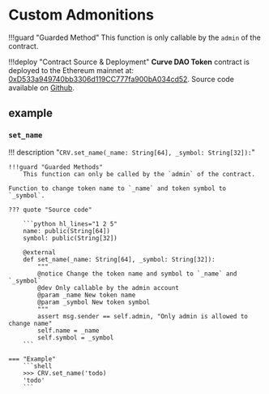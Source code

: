 # **Custom Admonitions**

!!!guard "Guarded Method"
    This function is only callable by the `admin` of the contract.

!!!deploy "Contract Source & Deployment"
    **Curve DAO Token** contract is deployed to the Ethereum mainnet at: [0xD533a949740bb3306d119CC777fa900bA034cd52](https://etherscan.io/address/0xD533a949740bb3306d119CC777fa900bA034cd52#code).
    Source code available on [Github](https://github.com/curvefi/curve-dao-contracts/blob/567927551903f71ce5a73049e077be87111963cc/contracts/ERC20CRV.vy).

 

## example

### `set_name`
!!! description "`CRV.set_name(_name: String[64], _symbol: String[32]):`"

    !!!guard "Guarded Methods"
        This function can only be called by the `admin` of the contract.

    Function to change token name to `_name` and token symbol to `_symbol`.

    ??? quote "Source code"

        ```python hl_lines="1 2 5"
        name: public(String[64])
        symbol: public(String[32])

        @external
        def set_name(_name: String[64], _symbol: String[32]):
            """
            @notice Change the token name and symbol to `_name` and `_symbol`
            @dev Only callable by the admin account
            @param _name New token name
            @param _symbol New token symbol
            """
            assert msg.sender == self.admin, "Only admin is allowed to change name"
            self.name = _name
            self.symbol = _symbol
        ```

    === "Example"
        ```shell
        >>> CRV.set_name('todo)
        'todo'
        ```